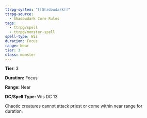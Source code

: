 ```yaml
---
ttrpg-system: "[[Shadowdark]]"
ttrpg-source:
  - Shadowdark Core Rules
tags:
  - ttrpg/spell
  - ttrpg/monster-spell
spell-type: Wis
duration: Focus
range: Near
tier: 3
class: monster
---
```

**Tier**: 3

**Duration:** Focus

**Range:** Near

**DC/Spell Type:** Wis DC 13

Chaotic creatures cannot attack priest or come within near range for duration.
